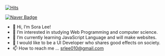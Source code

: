 [![Hits](https://hits.seeyoufarm.com/api/count/incr/badge.svg?url=https%3A%2F%2Fgithub.com%2Fsrlee010&count_bg=%235D605B&title_bg=%2348C31B&icon=&icon_color=%23E7E7E7&title=hits&edge_flat=false)](https://hits.seeyoufarm.com)
<!-- [![Facebook Badge](https://img.shields.io/badge/-notion-1877f2?logo=notion&logoColor&color=#18bc9c&link=https://srlee010.notion.site/Sora-Lee-0405c2ddd42a4932b72e6de49911af62)](https://srlee010.notion.site/Sora-Lee-0405c2ddd42a4932b72e6de49911af62) -->
[![Naver Badge](https://img.shields.io/badge/-Blog-1877f2?logo=Naver&logoColor=white&color=#18bc9c&link=https://blog.naver.com/loleego)](https://blog.naver.com/yeolmae-)



- 👋 Hi, I’m Sora Lee!
- 👀 I’m interested in studying Web Programming and computer science.
- 🌱 I’m currently learning JavaScript Language and will make websites.
- 💞️ I would like to be a UI Developer who shares good effects on society.
- 📫 How to reach me ... srlee010@gmail.com

<!---
srlee010/srlee010 is a ✨ special ✨ repository because its `README.md` (this file) appears on your GitHub profile.
You can click the Preview link to take a look at your changes..
--->
